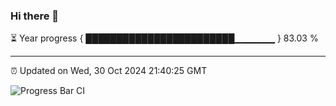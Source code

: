 ### Hi there 👋

⏳ Year progress { ████████████████████████▁▁▁▁▁▁ } 83.03 %

---

⏰ Updated on Wed, 30 Oct 2024 21:40:25 GMT

![Progress Bar CI](https://github.com/IshwaranRudhara/GIT-ACTION/workflows/Progress%20Bar%20CI/badge.svg)
